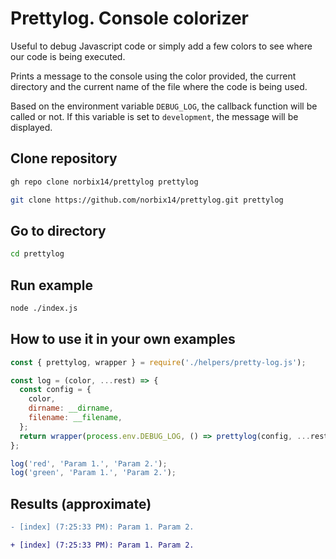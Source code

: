 # Prettylog. Console colorizer

Useful to debug Javascript code or simply add a few colors to see where our code is
being executed.

Prints a message to the console using the color provided, the current directory and
the current name of the file where the code is being used.

Based on the environment variable `DEBUG_LOG`, the callback function will be called
or not. If this variable is set to `development`, the message will be displayed.

## Clone repository

```bash
gh repo clone norbix14/prettylog prettylog
```

```bash
git clone https://github.com/norbix14/prettylog.git prettylog
```

## Go to directory

```bash
cd prettylog
```

## Run example

```bash
node ./index.js
```

## How to use it in your own examples

```javascript
const { prettylog, wrapper } = require('./helpers/pretty-log.js');

const log = (color, ...rest) => {
  const config = {
    color,
    dirname: __dirname,
    filename: __filename,
  };
  return wrapper(process.env.DEBUG_LOG, () => prettylog(config, ...rest));
};

log('red', 'Param 1.', 'Param 2.');
log('green', 'Param 1.', 'Param 2.');
```

## Results (approximate)

```diff
- [index] (7:25:33 PM): Param 1. Param 2.

+ [index] (7:25:33 PM): Param 1. Param 2.
```

